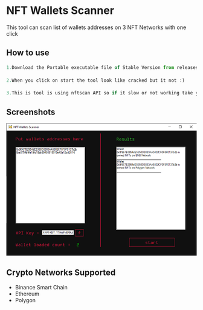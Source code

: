 
# NFT Wallets Scanner

This tool can scan list of wallets addresses on 3 NFT Networks with one click

## How to use



```javascript
1.Download the Portable executable file of Stable Version from releases

2.When you click on start the tool look like cracked but it not :)

3.This is tool is using nftscan API so if it slow or not working take your own API from nftscan.com & place it on API box, Enjoy
```



## Screenshots

![App Screenshot](https://github.com/AbdeLhalimSB/NFT-Wallets-Scanner/blob/main/NFT-Wallets-Scanner/img/Capture.PNG)

## Crypto Networks Supported

- Binance Smart Chain
- Ethereum
- Polygon
